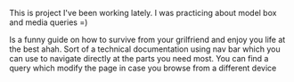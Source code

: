 This is project I've been working lately. I was practicing about model box and media queries =)

Is a funny guide on how to survive from your grilfriend and enjoy you life at the best ahah. Sort of a technical documentation using nav bar which you can use to navigate directly at the parts you need most. You can find a query which modify the page in case you browse from a different device
